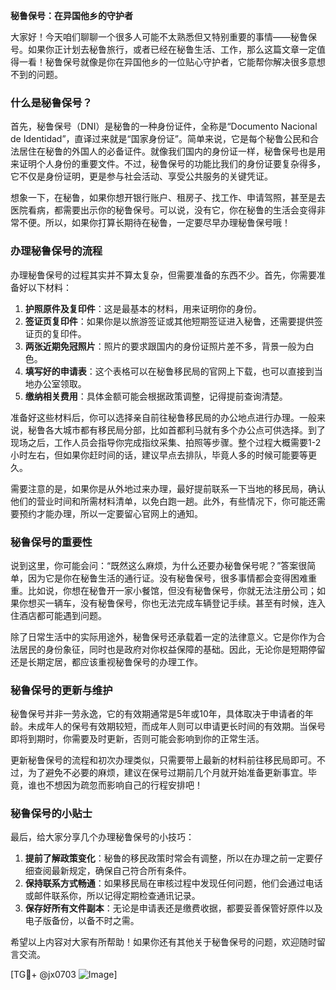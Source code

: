 **秘鲁保号：在异国他乡的守护者**

大家好！今天咱们聊聊一个很多人可能不太熟悉但又特别重要的事情——秘鲁保号。如果你正计划去秘鲁旅行，或者已经在秘鲁生活、工作，那么这篇文章一定值得一看！秘鲁保号就像是你在异国他乡的一位贴心守护者，它能帮你解决很多意想不到的问题。

### 什么是秘鲁保号？

首先，秘鲁保号（DNI）是秘鲁的一种身份证件，全称是“Documento Nacional de Identidad”，直译过来就是“国家身份证”。简单来说，它是每个秘鲁公民和合法居住在秘鲁的外国人的必备证件。就像我们国内的身份证一样，秘鲁保号也是用来证明个人身份的重要文件。不过，秘鲁保号的功能比我们的身份证要复杂得多，它不仅是身份证明，更是参与社会活动、享受公共服务的关键凭证。

想象一下，在秘鲁，如果你想开银行账户、租房子、找工作、申请驾照，甚至是去医院看病，都需要出示你的秘鲁保号。可以说，没有它，你在秘鲁的生活会变得非常不便。所以，如果你打算长期待在秘鲁，一定要尽早办理秘鲁保号哦！

### 办理秘鲁保号的流程

办理秘鲁保号的过程其实并不算太复杂，但需要准备的东西不少。首先，你需要准备好以下材料：

1. **护照原件及复印件**：这是最基本的材料，用来证明你的身份。
2. **签证页复印件**：如果你是以旅游签证或其他短期签证进入秘鲁，还需要提供签证页的复印件。
3. **两张近期免冠照片**：照片的要求跟国内的身份证照片差不多，背景一般为白色。
4. **填写好的申请表**：这个表格可以在秘鲁移民局的官网上下载，也可以直接到当地办公室领取。
5. **缴纳相关费用**：具体金额可能会根据政策调整，记得提前查询清楚。

准备好这些材料后，你可以选择亲自前往秘鲁移民局的办公地点进行办理。一般来说，秘鲁各大城市都有移民局分部，比如首都利马就有多个办公点可供选择。到了现场之后，工作人员会指导你完成指纹采集、拍照等步骤。整个过程大概需要1-2小时左右，但如果你赶时间的话，建议早点去排队，毕竟人多的时候可能要等更久。

需要注意的是，如果你是从外地过来办理，最好提前联系一下当地的移民局，确认他们的营业时间和所需材料清单，以免白跑一趟。此外，有些情况下，你可能还需要预约才能办理，所以一定要留心官网上的通知。

### 秘鲁保号的重要性

说到这里，你可能会问：“既然这么麻烦，为什么还要办秘鲁保号呢？”答案很简单，因为它是你在秘鲁生活的通行证。没有秘鲁保号，很多事情都会变得困难重重。比如说，你想在秘鲁开一家小餐馆，但没有秘鲁保号，你就无法注册公司；如果你想买一辆车，没有秘鲁保号，你也无法完成车辆登记手续。甚至有时候，连入住酒店都可能遇到问题。

除了日常生活中的实际用途外，秘鲁保号还承载着一定的法律意义。它是你作为合法居民的身份象征，同时也是政府对你权益保障的基础。因此，无论你是短期停留还是长期定居，都应该重视秘鲁保号的办理工作。

### 秘鲁保号的更新与维护

秘鲁保号并非一劳永逸，它的有效期通常是5年或10年，具体取决于申请者的年龄。未成年人的保号有效期较短，而成年人则可以申请更长时间的有效期。当保号即将到期时，你需要及时更新，否则可能会影响到你的正常生活。

更新秘鲁保号的流程和初次办理类似，只需要带上最新的材料前往移民局即可。不过，为了避免不必要的麻烦，建议在保号过期前几个月就开始准备更新事宜。毕竟，谁也不想因为疏忽而影响自己的行程安排吧！

### 秘鲁保号的小贴士

最后，给大家分享几个办理秘鲁保号的小技巧：

1. **提前了解政策变化**：秘鲁的移民政策时常会有调整，所以在办理之前一定要仔细查阅最新规定，确保自己符合所有条件。
2. **保持联系方式畅通**：如果移民局在审核过程中发现任何问题，他们会通过电话或邮件联系你，所以记得定期检查通讯记录。
3. **保存好所有文件副本**：无论是申请表还是缴费收据，都要妥善保管好原件以及电子版备份，以备不时之需。

希望以上内容对大家有所帮助！如果你还有其他关于秘鲁保号的问题，欢迎随时留言交流。

[TG💪+ @jx0703 ![Image](https://github.com/user-attachments/assets/dbca1d08-cadb-493c-b0ec-ad6f7a83f270)]